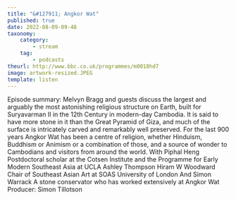 ```yaml
---
title: "&#127911; Angkor Wat"
published: true
date: 2022-08-09-09-48
taxonomy:
    category:
        - stream
    tag:
        - podcasts
theurl: http://www.bbc.co.uk/programmes/m0018hd7
image: artwork-resized.JPEG
template: listen
---
```


Episode summary: Melvyn Bragg and guests discuss the largest and arguably the most astonishing religious structure on Earth, built for Suryavarman II in the 12th Century in modern-day Cambodia. It is said to have more stone in it than the Great Pyramid of Giza, and much of the surface is intricately carved and remarkably well preserved. For the last 900 years Angkor Wat has been a centre of religion, whether Hinduism, Buddhism or Animism or a combination of those, and a source of wonder to Cambodians and visitors from around the world. With Piphal Heng Postdoctoral scholar at the Cotsen Institute and the Programme for Early Modern Southeast Asia at UCLA Ashley Thompson Hiram W Woodward Chair of Southeast Asian Art at SOAS University of London And Simon Warrack A stone conservator who has worked extensively at Angkor Wat Producer: Simon Tillotson
